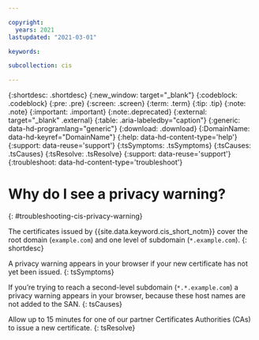 ```yaml
---

copyright:
  years: 2021
lastupdated: "2021-03-01"

keywords: 

subcollection: cis

---
```


{:shortdesc: .shortdesc}
{:new_window: target="_blank"}
{:codeblock: .codeblock}
{:pre: .pre}
{:screen: .screen}
{:term: .term}
{:tip: .tip}
{:note: .note}
{:important: .important}
{:note:.deprecated}
{:external: target="_blank" .external}
{:table: .aria-labeledby="caption"}
{:generic: data-hd-programlang="generic"}
{:download: .download}
{:DomainName: data-hd-keyref="DomainName"}
{:help: data-hd-content-type='help'}
{:support: data-reuse='support'}
{:tsSymptoms: .tsSymptoms}
{:tsCauses: .tsCauses}
{:tsResolve: .tsResolve}
{:support: data-reuse='support'}
{:troubleshoot: data-hd-content-type='troubleshoot'}

# Why do I see a privacy warning?
{: #troubleshooting-cis-privacy-warning}

The certificates issued by {{site.data.keyword.cis_short_notm}} cover the root domain (`example.com`) and one level of subdomain (`*.example.com`).
{: shortdesc}

A privacy warning appears in your browser if your new certificate has not yet been issued.
{: tsSymptoms}

If you’re trying to reach a second-level subdomain (`*.*.example.com`) a privacy warning appears in your browser, because these host names are not added to the SAN.
{: tsCauses}

Allow up to 15 minutes for one of our partner Certificates Authorities (CAs) to issue a new certificate.
{: tsResolve}

